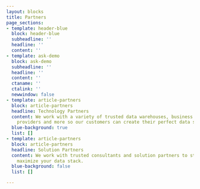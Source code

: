 ```yaml
---
layout: blocks
title: Partners
page_sections:
- template: header-blue
  block: header-blue
  subheadline: ''
  headline: ''
  content: ''
- template: ask-demo
  block: ask-demo
  subheadline: ''
  headline: ''
  content: ''
  ctaname: ''
  ctalink: ''
  newwindow: false
- template: article-partners
  block: article-partners
  headline: Technology Partners
  content: We work with a variety of trusted data warehouses, business intelligence
    providers and more so our customers can create their perfect data stack.
  blue-background: true
  list: []
- template: article-partners
  block: article-partners
  headline: Solution Partners
  content: We work with trusted consultants and solution partners to streamline and
    maximize your data stack.
  blue-background: false
  list: []

---
```

